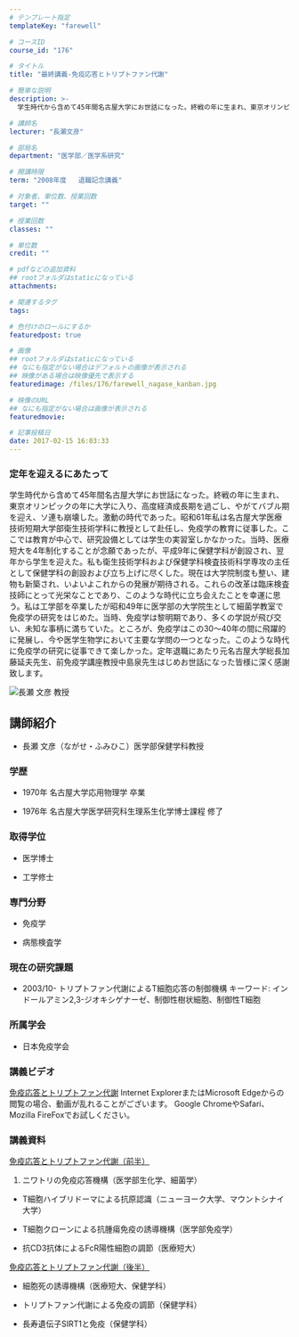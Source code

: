 ```yaml
---
# テンプレート指定
templateKey: "farewell"

# コースID
course_id: "176"

# タイトル
title: "最終講義-免疫応答とトリプトファン代謝"

# 簡単な説明
description: >-
  学生時代から含めて45年間名古屋大学にお世話になった。終戦の年に生まれ、東京オリンピックの年に大学に入り、高度経済成長期を過ごし、やがてバブル期を迎え、ソ連も崩壊した。激動の時代であった。昭和...

# 講師名
lecturer: "長瀬文彦"

# 部局名
department: "医学部／医学系研究"

# 開講時限
term: "2008年度	退職記念講義"

# 対象者、単位数、授業回数
target: ""

# 授業回数
classes: ""

# 単位数
credit: ""

# pdfなどの追加資料
## rootフォルダはstaticになっている
attachments: 

# 関連するタグ
tags:

# 色付けのロールにするか
featuredpost: true

# 画像
## rootフォルダはstaticになっている
## なにも指定がない場合はデフォルトの画像が表示される
## 映像がある場合は映像優先で表示する
featuredimage: /files/176/farewell_nagase_kanban.jpg

# 映像のURL
## なにも指定がない場合は画像が表示される
featuredmovie: 

# 記事投稿日
date: 2017-02-15 16:03:33
---
```


### 定年を迎えるにあたって


学生時代から含めて45年間名古屋大学にお世話になった。終戦の年に生まれ、東京オリンピックの年に大学に入り、高度経済成長期を過ごし、やがてバブル期を迎え、ソ連も崩壊した。激動の時代であった。昭和61年私は名古屋大学医療技術短期大学部衛生技術学科に教授として赴任し、免疫学の教育に従事した。ここでは教育が中心で、研究設備としては学生の実習室しかなかった。当時、医療短大を4年制化することが念願であったが、平成9年に保健学科が創設され、翌年から学生を迎えた。私も衛生技術学科および保健学科検査技術科学専攻の主任として保健学科の創設および立ち上げに尽くした。現在は大学院制度も整い、建物も新築され、いよいよこれからの発展が期待される。これらの改革は臨床検査技師にとって光栄なことであり、このような時代に立ち会えたことを幸運に思う。私は工学部を卒業したが昭和49年に医学部の大学院生として細菌学教室で免疫学の研究をはじめた。当時、免疫学は黎明期であり、多くの学説が飛び交い、未知な事柄に満ちていた。ところが、免疫学はこの30〜40年の間に飛躍的に発展し、今や医学生物学において主要な学問の一つとなった。このような時代に免疫学の研究に従事できて楽しかった。定年退職にあたり元名古屋大学総長加藤延夫先生、前免疫学講座教授中島泉先生はじめお世話になった皆様に深く感謝致します。


![長瀬 文彦 教授](/files/176/s_nagase.jpg) 

## 講師紹介



* 長瀬 文彦（ながせ・ふみひこ）医学部保健学科教授


### 学歴



* 1970年 名古屋大学応用物理学 卒業

* 1976年 名古屋大学医学研究科生理系生化学博士課程 修了


### 取得学位



* 医学博士

* 工学修士


### 専門分野



* 免疫学

* 病態検査学


### 現在の研究課題



* 2003/10- トリプトファン代謝によるT細胞応答の制御機構
キーワード: インドールアミン2,3-ジオキシゲナーゼ、制御性樹状細胞、制御性T細胞


### 所属学会


* 日本免疫学会


### 講義ビデオ


[免疫応答とトリプトファン代謝](https://nuvideo.media.nagoya-u.ac.jp/embed/6392abe3782d94521255e1b16a06faac2e7ff3b7)
Internet ExplorerまたはMicrosoft Edgeからの閲覧の場合、動画が乱れることがございます。
Google ChromeやSafari、Mozilla FireFoxでお試しください。


### 講義資料




[免疫応答とトリプトファン代謝（前半）](/files/176/nagase_1.pdf) 
1. ニワトリの免疫応答機構（医学部生化学、細菌学）

* T細胞ハイブリドーマによる抗原認識（ニューヨーク大学、マウントシナイ大学）

* T細胞クローンによる抗腫瘍免疫の誘導機構（医学部免疫学）

* 抗CD3抗体によるFcR陽性細胞の調節（医療短大）


[免疫応答とトリプトファン代謝（後半）](/files/176/nagase_2.pdf) 

* 細胞死の誘導機構（医療短大、保健学科）

* トリプトファン代謝による免疫の調節（保健学科）

* 長寿遺伝子SIRT1と免疫（保健学科）